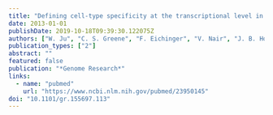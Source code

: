 ```yaml
---
title: "Defining cell-type specificity at the transcriptional level in human disease"
date: 2013-01-01
publishDate: 2019-10-18T09:39:30.122075Z
authors: ["W. Ju", "C. S. Greene", "F. Eichinger", "V. Nair", "J. B. Hodgin", "M. Bitzer", "**Y. S. Lee**", "Q. Zhu", "M. Kehata", "M. Li", "S. Jiang", "M. P. Rastaldi", "C. D. Cohen", "O. G. Troyanskaya", "M. Kretzler"]
publication_types: ["2"]
abstract: ""
featured: false
publication: "*Genome Research*"
links:
  - name: "pubmed"
    url: "https://www.ncbi.nlm.nih.gov/pubmed/23950145"
doi: "10.1101/gr.155697.113"
---
```

